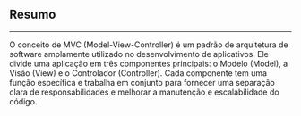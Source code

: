 
## Resumo
---
O conceito de MVC (Model-View-Controller) é um padrão de arquitetura de software amplamente utilizado no desenvolvimento de aplicativos. Ele divide uma aplicação em três componentes principais: o Modelo (Model), a Visão (View) e o Controlador (Controller). Cada componente tem uma função específica e trabalha em conjunto para fornecer uma separação clara de responsabilidades e melhorar a manutenção e escalabilidade do código.

